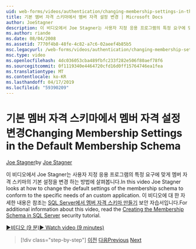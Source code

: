 ```yaml
---
uid: web-forms/videos/authentication/changing-membership-settings-in-the-default-membership-schema
title: 기본 멤버 자격 스키마에서 멤버 자격 설정 변경 | Microsoft Docs
author: JoeStagner
description: 이 비디오에서 Joe Stagner는 사용자 지정 응용 프로그램의 특정 요구에 맞게 멤버 자격 스키마의 기본 설정을 변경 하는 방법에 살펴봅니다. For...
ms.author: riande
ms.date: 08/04/2008
ms.assetid: 7770f4b8-48fe-4c82-a7c6-02aeef4b85b5
msc.legacyurl: /web-forms/videos/authentication/changing-membership-settings-in-the-default-membership-schema
msc.type: video
ms.openlocfilehash: 4dc036053cba489fbfc233f282e506f80aef78f6
ms.sourcegitcommit: 0f1119340e4464720cfd16d0ff15764746ea1fea
ms.translationtype: MT
ms.contentlocale: ko-KR
ms.lasthandoff: 04/17/2019
ms.locfileid: "59390209"
---
```

# <a name="changing-membership-settings-in-the-default-membership-schema"></a><span data-ttu-id="be2f0-104">기본 멤버 자격 스키마에서 멤버 자격 설정 변경</span><span class="sxs-lookup"><span data-stu-id="be2f0-104">Changing Membership Settings in the Default Membership Schema</span></span>

<span data-ttu-id="be2f0-105">[Joe Stagner](https://github.com/JoeStagner)</span><span class="sxs-lookup"><span data-stu-id="be2f0-105">by [Joe Stagner](https://github.com/JoeStagner)</span></span>

<span data-ttu-id="be2f0-106">이 비디오에서 Joe Stagner는 사용자 지정 응용 프로그램의 특정 요구에 맞게 멤버 자격 스키마의 기본 설정을 변경 하는 방법에 살펴봅니다.</span><span class="sxs-lookup"><span data-stu-id="be2f0-106">In this video Joe Stagner looks at how to change the default settings of the membership schema to conform to the specific needs of an custom application.</span></span> <span data-ttu-id="be2f0-107">이 비디오에 대 한 자세한 내용은 참조는 [SQL Server에서 멤버 자격 스키마 만들기](../../overview/older-versions-security/membership/creating-the-membership-schema-in-sql-server-vb.md) 보안 자습서입니다.</span><span class="sxs-lookup"><span data-stu-id="be2f0-107">For additional information about this video, read the [Creating the Membership Schema in SQL Server](../../overview/older-versions-security/membership/creating-the-membership-schema-in-sql-server-vb.md) security tutorial.</span></span>

[<span data-ttu-id="be2f0-108">&#9654;비디오 (9 분)</span><span class="sxs-lookup"><span data-stu-id="be2f0-108">&#9654; Watch video (9 minutes)</span></span>](https://channel9.msdn.com/Blogs/ASP-NET-Site-Videos/changing-membership-settings-in-the-default-membership-schema)

> [!div class="step-by-step"]
> <span data-ttu-id="be2f0-109">[이전](configuring-sql-to-work-with-membership-schemas.md)
> [다음](creating-user-accounts-with-the-create-user-wizard.md)</span><span class="sxs-lookup"><span data-stu-id="be2f0-109">[Previous](configuring-sql-to-work-with-membership-schemas.md)
[Next](creating-user-accounts-with-the-create-user-wizard.md)</span></span>
